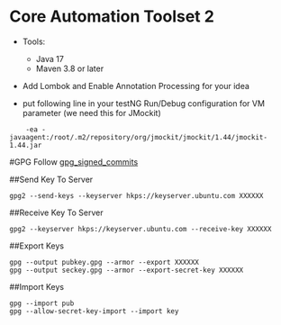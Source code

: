 # Core Automation Toolset 2

- Tools:

    - Java 17
    - Maven 3.8 or later

- Add Lombok and Enable Annotation Processing for your idea
- put following line in your testNG Run/Debug configuration for VM parameter (we need this for JMockit)

```
    -ea -javaagent:/root/.m2/repository/org/jmockit/jmockit/1.44/jmockit-1.44.jar
```

#GPG
Follow [gpg_signed_commits](https://docs.gitlab.com/ee/user/project/repository/gpg_signed_commits/)


##Send Key To Server
```
gpg2 --send-keys --keyserver hkps://keyserver.ubuntu.com XXXXXX
```

##Receive Key To Server
```
gpg2 --keyserver hkps://keyserver.ubuntu.com --receive-key XXXXXX
```

##Export Keys
```
gpg --output pubkey.gpg --armor --export XXXXXX
gpg --output seckey.gpg --armor --export-secret-key XXXXXX
```

##Import Keys
```
gpg --import pub
gpg --allow-secret-key-import --import key

```

